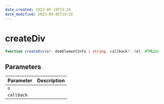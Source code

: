 ```yaml
---
date_created: 2023-05-19T13:24
date_modified: 2023-09-05T19:18
---
```

# createDiv

```ts
function createDiv(o?: DomElementInfo | string, callback?: (el: HTMLDivElement) => void): HTMLDivElement;
```

## Parameters

| Parameter | Description |
|-----------|-------------|
| `o` | |
| `callback` | |
